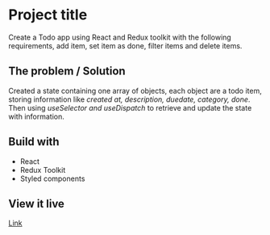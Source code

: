 # Project title

Create a Todo app using React and Redux toolkit with the following requirements, add item, set item as done, filter items and delete items.

## The problem / Solution

Created a state containing one array of objects, each object are a todo item, storing information like *created at, description, duedate, category, done*. Then using *useSelector and useDispatch* to retrieve and update the state with information.

## Build with 

* React
* Redux Toolkit
* Styled components

## View it live

[Link](https://flamboyant-swartz-55a72b.netlify.app/)
